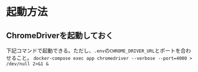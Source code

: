 # 起動方法
## ChromeDriverを起動しておく
下記コマンドで起動できる。ただし、`.env`の`CHROME_DRIVER_URL`とポートを合わせること。
`docker-compose exec app chromedriver --verbose --port=4000 > /dev/null 2>&1 &`